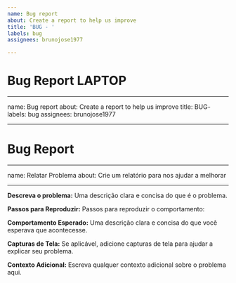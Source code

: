 ```yaml
---
name: Bug report
about: Create a report to help us improve
title: 'BUG - '
labels: bug
assignees: brunojose1977

---
```


# Bug Report LAPTOP
---
name: Bug report 
about: Create a report to help us improve
title: BUG-
labels: bug
assignees: brunojose1977

---

# Bug Report
---
name: Relatar Problema
about: Crie um relatório para nos ajudar a melhorar

---

**Descreva o problema:**
Uma descrição clara e concisa do que é o problema.

**Passos para Reproduzir:**
Passos para reproduzir o comportamento:

**Comportamento Esperado:**
Uma descrição clara e concisa do que você esperava que acontecesse.

**Capturas de Tela:**
Se aplicável, adicione capturas de tela para ajudar a explicar seu problema.

**Contexto Adicional:**
Escreva qualquer contexto adicional sobre o problema aqui.

